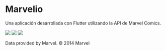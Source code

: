 # Marvelio

Una aplicación desarrollada con Flutter utilizando la API de Marvel Comics.

![](assets/images/s_1.jpeg=x100 )
![](assets/images/s_2.jpeg=x100 )
![](assets/images/s_3.jpeg=x100 )

Data provided by Marvel. © 2014 Marvel